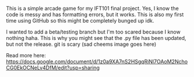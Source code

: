 This is a simple arcade game for my IFT101 final project. Yes, I know the code is messy and has formatting errors, but it works. This is also my first time using GitHub so this might be completely bunged up idk.

I wanted to add a beta/testing branch but I'm too scared because I know nothing haha.
This is why you might see that the .py file has been updated, but not the release.
git is scary (sad cheems image goes here)

Read more here:
https://docs.google.com/document/d/1z0a9XA7nS2HSgqRiNl7OAoM2NchoCG0EkOCNeLv4DfM/edit?usp=sharing
